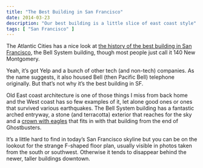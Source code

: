 ```yaml
---
title: "The Best Building in San Francisco"
date: 2014-03-23
description: "Our best building is a little slice of east coast style"
tags: [ "San Francisco" ]
---
```


The Atlantic Cities has a nice look at [the history of the best building in San Francisco](http://www.theatlanticcities.com/technology/2014/03/26-story-history-san-francisco/8693/), the Bell System building, though most people just call it 140 New Montgomery.

Yeah, it’s got Yelp and a bunch of other tech (and non-tech) companies. As the name suggests, it also housed Bell (then Pacific Bell) telephone originally. But that’s not why it’s the best building in SF.

Old East coast architecture is one of those things I miss from back home and the West coast has so few examples of it, let alone good ones or ones that survived various earthquakes. The Bell System building has a fantastic arched entryway, a stone (and terracotta) exterior that reaches for the sky and a [crown with eagles](http://en.wikipedia.org/wiki/File:Eagles-on-Top-of-Pac-Bell-Building-643px.jpg) that fits in with that building from the end of Ghostbusters.

It’s a little hard to find in today’s San Francisco skyline but you can be on the lookout for the strange F-shaped floor plan, usually visible in photos taken from the south or southwest. Otherwise it tends to disappear behind the newer, taller buildings downtown.
